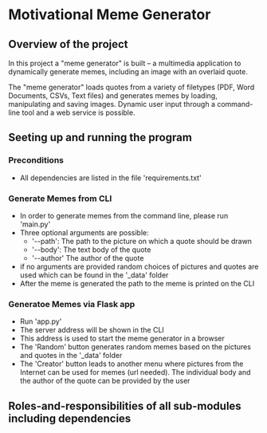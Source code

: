 # Motivational Meme Generator

## Overview of the project
In this project a "meme generator" is built – a multimedia application to
dynamically generate memes, including an image with an overlaid quote.

The "meme generator" loads quotes from a variety of filetypes (PDF,
Word Documents, CSVs, Text files) and generates memes by loading, manipulating
and saving images. Dynamic user input through a command-line tool and a web
service is possible.

## Seeting up and running the program
### Preconditions
- All dependencies are listed in the file 'requirements.txt'

### Generate Memes from CLI
- In order to generate memes from the command line, please run 'main.py'
- Three optional arguments are possible:
  - '--path': The path to the picture on which a quote should be drawn
  - '--body': The text body of the quote
  - '--author' The author of the quote
- if no arguments are provided random choices of pictures and quotes are used
which can be found in the '_data' folder
- After the meme is generated the path to the meme is printed on the CLI

### Generatoe Memes via Flask app
- Run 'app.py'
- The server address will be shown in the CLI
- This address is used to start the meme generator in a browser
- The 'Random' button generates random memes based on the pictures and quotes
in the '_data' folder
- The 'Creator' button leads to another menu where pictures from the Internet
can be used for memes (url needed). The individual body and the author of the
quote can be provided by the user 

## Roles-and-responsibilities of all sub-modules including dependencies

